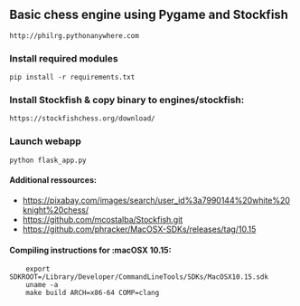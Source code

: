 ## Basic chess engine using Pygame and Stockfish
    
    http://philrg.pythonanywhere.com

### Install required modules
    pip install -r requirements.txt

### Install Stockfish & copy binary to engines/stockfish:

    https://stockfishchess.org/download/

### Launch webapp
    python flask_app.py

#### Additional ressources:
- https://pixabay.com/images/search/user_id%3a7990144%20white%20knight%20chess/
- https://github.com/mcostalba/Stockfish.git
- https://github.com/phracker/MacOSX-SDKs/releases/tag/10.15

#### Compiling instructions for :macOSX 10.15:
```
    export SDKROOT=/Library/Developer/CommandLineTools/SDKs/MacOSX10.15.sdk
    uname -a
    make build ARCH=x86-64 COMP=clang
```
